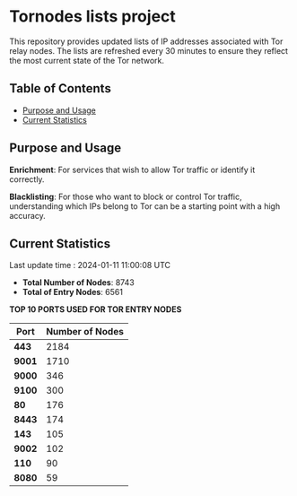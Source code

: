 # Tornodes lists project

This repository provides updated lists of IP addresses associated with Tor relay nodes. The lists are refreshed every 30 minutes to ensure they reflect the most current state of the Tor network.

## Table of Contents

- [Purpose and Usage](#purpose-and-usage)
- [Current Statistics](#current-statistics)


## Purpose and Usage

**Enrichment**: For services that wish to allow Tor traffic or identify it correctly.

**Blacklisting**: For those who want to block or control Tor traffic, understanding which IPs belong to Tor can be a starting point with a high accuracy.

## Current Statistics

Last update time : 2024-01-11 11:00:08 UTC

- **Total Number of Nodes**: 8743
- **Total of Entry Nodes**: 6561

**TOP 10 PORTS USED FOR TOR ENTRY NODES**

| **Port** | **Number of Nodes** |
|------|-----------------|
| **443**   | 2184  |
| **9001**   | 1710  |
| **9000**   | 346  |
| **9100**   | 300  |
| **80**   | 176  |
| **8443**   | 174  |
| **143**   | 105  |
| **9002**   | 102  |
| **110**   | 90  |
| **8080**   | 59  |

